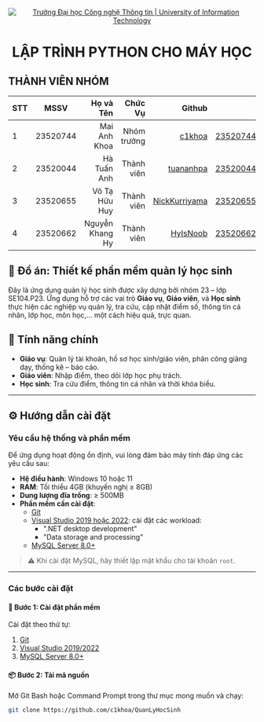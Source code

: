 <!-- Banner -->
<p align="center">
  <a href="https://www.uit.edu.vn/" title="Trường Đại học Công nghệ Thông tin" style="border: none;">
    <img src="https://i.imgur.com/WmMnSRt.png" alt="Trường Đại học Công nghệ Thông tin | University of Information Technology">
  </a>
</p>

<h1 align="center"><b>LẬP TRÌNH PYTHON CHO MÁY HỌC</b></h>

## THÀNH VIÊN NHÓM

| STT |   MSSV   |       Họ và Tên |     Chức Vụ |                                             Github |                  Email |
| --- | :------: | --------------: | ----------: | -------------------------------------------------: | ---------------------: |
| 1   | 23520744 |    Mai Anh Khoa | Nhóm trưởng |                [c1khoa](https://github.com/c1khoa) | 23520744@gm.uit.edu.vn |
| 2   | 23520044 |     Hà Tuấn Anh |  Thành viên |          [tuananhpa](https://github.com/tuananhpa) | 23520044@gm.uit.edu.vn |
| 3   | 23520655 |   Võ Tạ Hữu Huy |  Thành viên | [NickKurriyama](https://github.com/NickKurriyama1) | 23520655@gm.uit.edu.vn |
| 4   | 23520662 | Nguyễn Khang Hy |  Thành viên |            [HyIsNoob](https://github.com/HyIsNoob) | 23520662@gm.uit.edu.vn |

## 📘 Đồ án: Thiết kế phần mềm quản lý học sinh

Đây là ứng dụng quản lý học sinh được xây dựng bởi nhóm 23 – lớp SE104.P23. Ứng dụng hỗ trợ các vai trò **Giáo vụ**, **Giáo viên**, và **Học sinh** thực hiện các nghiệp vụ quản lý, tra cứu, cập nhật điểm số, thông tin cá nhân, lớp học, môn học,... một cách hiệu quả, trực quan.

## 🚀 Tính năng chính

-   **Giáo vụ**: Quản lý tài khoản, hồ sơ học sinh/giáo viên, phân công giảng dạy, thống kê – báo cáo.
-   **Giáo viên**: Nhập điểm, theo dõi lớp học phụ trách.
-   **Học sinh**: Tra cứu điểm, thông tin cá nhân và thời khóa biểu.

---

## ⚙️ Hướng dẫn cài đặt

### Yêu cầu hệ thống và phần mềm

Để ứng dụng hoạt động ổn định, vui lòng đảm bảo máy tính đáp ứng các yêu cầu sau:

-   **Hệ điều hành**: Windows 10 hoặc 11
-   **RAM**: Tối thiểu 4GB (khuyến nghị ≥ 8GB)
-   **Dung lượng đĩa trống**: ≥ 500MB
-   **Phần mềm cần cài đặt**:
    -   [Git](https://git-scm.com/)
    -   [Visual Studio 2019 hoặc 2022](https://visualstudio.microsoft.com/): cài đặt các workload:
        -   ".NET desktop development"
        -   "Data storage and processing"
    -   [MySQL Server 8.0+](https://dev.mysql.com/downloads/mysql/)

> ⚠️ Khi cài đặt MySQL, hãy thiết lập mật khẩu cho tài khoản `root`.

---

### Các bước cài đặt

#### 🔧 Bước 1: Cài đặt phần mềm

Cài đặt theo thứ tự:

1. [Git](https://git-scm.com/downloads)
2. [Visual Studio 2019/2022](https://visualstudio.microsoft.com/)
3. [MySQL Server 8.0+](https://dev.mysql.com/downloads/installer/)

#### 📦 Bước 2: Tải mã nguồn

Mở Git Bash hoặc Command Prompt trong thư mục mong muốn và chạy:

```bash
git clone https://github.com/c1khoa/QuanLyHocSinh
```
